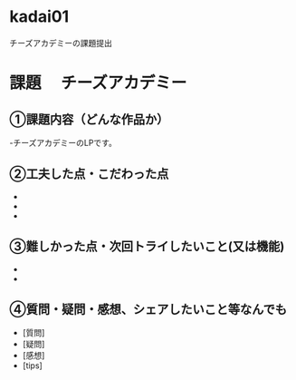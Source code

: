 # kadai01
チーズアカデミーの課題提出

# 課題　 チーズアカデミー

## ①課題内容（どんな作品か）
-チーズアカデミーのLPです。 

## ②工夫した点・こだわった点
- 
- 
- 

## ③難しかった点・次回トライしたいこと(又は機能)
- 
- 

## ④質問・疑問・感想、シェアしたいこと等なんでも
- [質問]
- [疑問]
- [感想]
- [tips]
